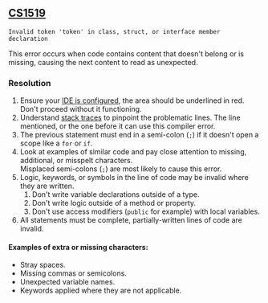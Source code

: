 ## [CS1519](https://docs.microsoft.com/en-us/dotnet/csharp/language-reference/compiler-messages/cs1519)

```
Invalid token 'token' in class, struct, or interface member declaration
```


This error occurs when code contains content that doesn't belong or is missing, causing the next content to read as unexpected.

### Resolution
1. Ensure your [IDE is configured](../../IDE%20Configuration.md), the area should be underlined in red. Don't proceed without it functioning.
1. Understand [stack traces](../Stack%20Traces.md) to pinpoint the problematic lines. The line mentioned, or the one before it can use this compiler error.
1. The previous statement must end in a semi-colon (`;`) if it doesn't open a scope like a `for` or `if`.
1. Look at examples of similar code and pay close attention to missing, additional, or misspelt characters.  
  Misplaced semi-colons (`;`) are most likely to cause this error.
1. Logic, keywords, or symbols in the line of code may be invalid where they are written.
   1. Don't write variable declarations outside of a type.
   1. Don't write logic outside of a method or property.
   1. Don't use access modifiers (`public` for example) with local variables.
1. All statements must be complete, partially-written lines of code are invalid.

#### Examples of extra or missing characters:
- Stray spaces.
- Missing commas or semicolons.
- Unexpected variable names.
- Keywords applied where they are not applicable.